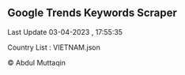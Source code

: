 

## Google Trends Keywords Scraper 
 
Last Update 03-04-2023 , 17:55:35

Country List :
VIETNAM.json



© Abdul Muttaqin 

